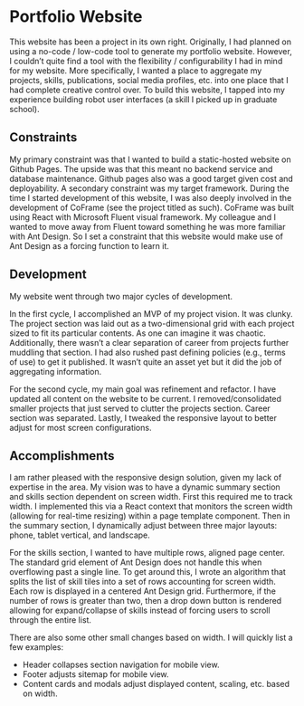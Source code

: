 # Portfolio Website

This website has been a project in its own right. Originally, I had planned on using a no-code / low-code tool to generate my portfolio website. However, I couldn’t quite find a tool with the flexibility / configurability I had in mind for my website. More specifically, I wanted a place to aggregate my projects, skills, publications, social media profiles, etc. into one place that I had complete creative control over. To build this website, I tapped into my experience building robot user interfaces (a skill I picked up in graduate school). 

## Constraints

My primary constraint was that I wanted to build a static-hosted website on Github Pages. The upside was that this meant no backend service and database maintenance. Github pages also was a good target given cost  and deployability. A secondary constraint was my target framework. During the time I started development of this website, I was also deeply involved in the development of CoFrame (see the project titled as such). CoFrame was built using React with Microsoft Fluent visual framework. My colleague and I wanted to move away from Fluent toward something he was more familiar with Ant Design. So I set a constraint that this website would make use of Ant Design as a forcing function to learn it.

## Development

My website went through two major cycles of development. 

In the first cycle, I accomplished an MVP of my project vision. It was clunky. The project section was laid out as a two-dimensional grid with each project sized to fit its particular contents. As one can imagine it was chaotic. Additionally, there wasn’t a clear separation of career from projects further muddling that section. I had also rushed past defining policies (e.g., terms of use) to get it published. It wasn’t quite an asset yet but it did the job of aggregating information.

For the second cycle, my main goal was refinement and refactor. I have updated all content on the website to be current. I removed/consolidated smaller projects that just served to clutter the projects section. Career section was separated. Lastly, I tweaked the responsive layout to better adjust for most screen configurations.

## Accomplishments

I am rather pleased with the responsive design solution, given my lack of expertise in the area. My vision was to have a dynamic summary section and skills section dependent on screen width. First this required me to track width. I implemented this via a React context that monitors the screen width (allowing for real-time resizing) within a page template component. Then in the summary section, I dynamically adjust between three major layouts: phone, tablet vertical, and landscape. 

For the skills section, I wanted to have multiple rows, aligned page center. The standard grid element of Ant Design does not handle this when overflowing past a single line. To get around this, I wrote an algorithm that splits the list of skill tiles into a set of rows accounting for screen width. Each row is displayed in a centered Ant Design grid. Furthermore, if the number of rows is greater than two, then a drop down button is rendered allowing for expand/collapse of skills instead of forcing users to scroll through the entire list.

There are also some other small changes based on width. I will quickly list a few examples:

- Header collapses section navigation for mobile view.
- Footer adjusts sitemap for mobile view.
- Content cards and modals adjust displayed content, scaling, etc. based on width.
